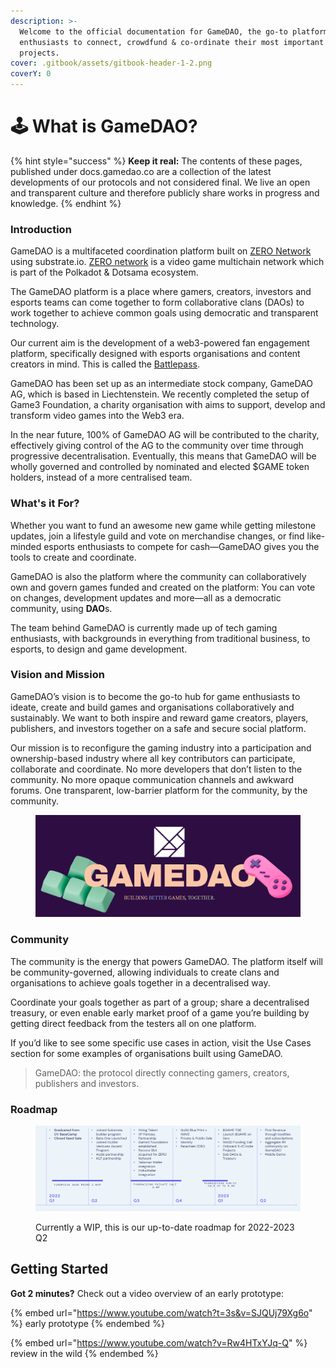 ```yaml
---
description: >-
  Welcome to the official documentation for GameDAO, the go-to platform for game
  enthusiasts to connect, crowdfund & co-ordinate their most important gaming
  projects.
cover: .gitbook/assets/gitbook-header-1-2.png
coverY: 0
---
```


# 🕹 What is GameDAO?

{% hint style="success" %}
**Keep it real:** The contents of these pages, published under docs.gamedao.co are a collection of the latest developments of our protocols and not considered final. We live an open and transparent culture and therefore publicly share works in progress and knowledge.
{% endhint %}

### Introduction

GameDAO is a multifaceted coordination platform built on [ZERO Network](https://parachains.info/details/zero) using substrate.io. [ZERO network](https://app.gitbook.com/u/HeKxHypN2kaHbZt2W8VUNnuI3lF2) is a video game multichain network which is part of the Polkadot & Dotsama ecosystem.&#x20;

The GameDAO platform is a place where gamers, creators, investors and esports teams can come together to form collaborative clans (DAOs) to work together to achieve common goals using democratic and transparent technology.&#x20;

Our current aim is the development of a web3-powered fan engagement platform, specifically designed with esports organisations and content creators in mind. This is called the [Battlepass](https://app.gitbook.com/o/gdB0avh011RMXwN2wUzt/s/XlD4fZHAtSiDUCi0qHER/\~/changes/QlIsgHwJXCfCUUnSrdCV/applications/readme).

GameDAO has been set up as an intermediate stock company, GameDAO AG, which is based in Liechtenstein. We recently completed the setup of Game3 Foundation, a charity organisation with aims to support, develop and transform video games into the Web3 era.

In the near future, 100% of GameDAO AG will be contributed to the charity, effectively giving control of the AG to the community over time through progressive decentralisation. Eventually, this means that GameDAO will be wholly governed and controlled by nominated and elected $GAME token holders, instead of a more centralised team.&#x20;

### What's it For?

Whether you want to fund an awesome new game while getting milestone updates, join a lifestyle guild and vote on merchandise changes, or find like-minded esports enthusiasts to compete for cash—GameDAO gives you the tools to create and coordinate.

GameDAO is also the platform where the community can collaboratively own and govern games funded and created on the platform: You can vote on changes, development updates and more—all as a democratic community, using **DAO**s.

The team behind GameDAO is currently made up of tech gaming enthusiasts, with backgrounds in everything from traditional business, to esports, to design and game development.

### **Vision and Mission**

GameDAO’s vision is to become the go-to hub for game enthusiasts to ideate, create and build games and organisations collaboratively and sustainably. We want to both inspire and reward game creators, players, publishers, and investors together on a safe and secure social platform.

Our mission is to reconfigure the gaming industry into a participation and ownership-based industry where all key contributors can participate, collaborate and coordinate. No more developers that don’t listen to the community. No more opaque communication channels and awkward forums. One transparent, low-barrier platform for the community, by the community.

<figure><img src=".gitbook/assets/gamedao.png" alt=""><figcaption></figcaption></figure>

### **Community**

The community is the energy that powers GameDAO. The platform itself will be community-governed, allowing individuals to create clans and organisations to achieve goals together in a decentralised way.&#x20;

Coordinate your goals together as part of a group; share a decentralised treasury, or even enable early market proof of a game you’re building by getting direct feedback from the testers all on one platform.

If you’d like to see some specific use cases in action, visit the Use Cases section for some examples of organisations built using GameDAO.

> GameDAO: the protocol directly connecting gamers, creators, publishers and investors.

### Roadmap

<figure><img src=".gitbook/assets/roadmap.png" alt=""><figcaption><p>Currently a WIP, this is our up-to-date roadmap for 2022-2023 Q2</p></figcaption></figure>



## Getting Started

**Got 2 minutes?** Check out a video overview of an early prototype:

{% embed url="https://www.youtube.com/watch?t=3s&v=SJQUj79Xg6o" %}
early prototype
{% endembed %}

{% embed url="https://www.youtube.com/watch?v=Rw4HTxYJq-Q" %}
review in the wild
{% endembed %}
